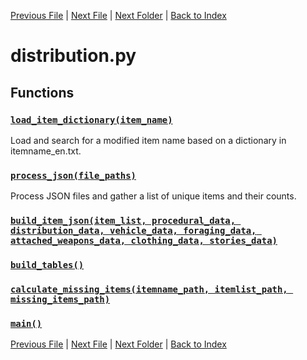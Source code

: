 [Previous File](consumables.md) | [Next File](fixing.md) | [Next Folder](article_content/hotbar_slots_content.md) | [Back to Index](../index.md)

# distribution.py

## Functions

### [`load_item_dictionary(item_name)`](https://github.com/Vaileasys/pz-wiki_parser/blob/main/scripts/distribution.py#L16)

Load and search for a modified item name based on a dictionary in itemname_en.txt.

### [`process_json(file_paths)`](https://github.com/Vaileasys/pz-wiki_parser/blob/main/scripts/distribution.py#L54)

Process JSON files and gather a list of unique items and their counts.

### [`build_item_json(item_list, procedural_data, distribution_data, vehicle_data, foraging_data, attached_weapons_data, clothing_data, stories_data)`](https://github.com/Vaileasys/pz-wiki_parser/blob/main/scripts/distribution.py#L140)
### [`build_tables()`](https://github.com/Vaileasys/pz-wiki_parser/blob/main/scripts/distribution.py#L375)
### [`calculate_missing_items(itemname_path, itemlist_path, missing_items_path)`](https://github.com/Vaileasys/pz-wiki_parser/blob/main/scripts/distribution.py#L549)
### [`main()`](https://github.com/Vaileasys/pz-wiki_parser/blob/main/scripts/distribution.py#L568)


[Previous File](consumables.md) | [Next File](fixing.md) | [Next Folder](article_content/hotbar_slots_content.md) | [Back to Index](../index.md)
